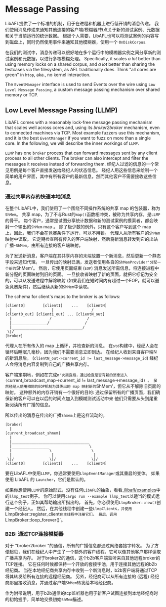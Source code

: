 # Message Passing

LibAFL提供了一个标准的机制，用于在进程和机器上进行低开销的消息传递。
我们使用消息传递来通知其他连接的客户端/模糊器/节点关于新的测试案例、元数据和关于当前运行的统计数据。
根据个人需要，LibAFL也可以将测试案例的内容写到磁盘上，同时仍然使用事件来通知其他模糊器，使用一个 `OnDiskCorpus`.

在我们的测试中，消息传递可以很好地在多个运行中的模糊器实例之间分享新的测试案例和元数据，以进行多核模糊处理。
Specifically, it scales _a lot_ better than using memory locks on a shared corpus, and _a lot_ better than sharing the testcases via the filesystem, as AFL traditionally does.
Think "all cores are green" in `htop`, aka., no kernel interaction.

The `EventManager` interface is used to send Events over the wire using `Low Level Message Passing`, a custom message passing mechanism over shared memory or TCP.

## Low Level Message Passing (LLMP)

LibAFL comes with a reasonably lock-free message passing mechanism that scales well across cores and, using its *broker2broker* mechanism, even to connected machines via TCP.
Most example fuzzers use this mechanism, and it is the best `EventManager` if you want to fuzz on more than a single core.
In the following, we will describe the inner workings of `LLMP`.

`LLMP` has one `broker` process that can forward messages sent by any client process to all other clients.
The broker can also intercept and filter the messages it receives instead of forwarding them.
经纪人过滤的信息的一个常见用例是每个客户直接发送给经纪人的状态信息。
经纪人用这些信息来绘制一个简单的用户界面，其中有所有客户的最新信息，然而其他客户不需要接收这些信息。

### 通过共享内存的快速本地消息

在整个LibAFL中，我们使用了一个围绕不同操作系统的共享 map 的包装器，称为`ShMem`。
共享 map，为了不与Rust的`map()`函数相冲突，被称为共享内存，是`LLMP`的骨干。
每个客户，通常是试图分享统计数据和新的测试案例的摸索者，都会映射一个输出的`ShMem` map 。
除了极少数的例外，只有这个客户写到这个 map 上，因此，我们不会在竞赛条件下运行，可以不用锁。
代理人从所有客户的`ShMem`映射中读取。
它定期检查所有传入的客户端映射，然后将新消息转发到它的出站广播-`ShMem`，由所有连接的客户端映射。

为了发送新消息，客户端在其共享内存的末端放置一个新消息，然后更新一个静态字段来通知代理。
一旦传出的映射已满，发送者使用各自的`ShMemProvider'分配一个新的`ShMem'。
然后，它使用页面结束 (`EOP`) 消息发送所需信息，将连接进程中新分配的页面映射到旧的页面。
一旦接收者映射了新的页面，就把它标记为安全的，可以从发送进程中解除映射 (如果我们在短时间内有超过一个EOP，就可以避免竞赛条件)，然后继续从新的`ShMem`中读取。

The schema for client's maps to the broker is as follows:
```text
[client0]        [client1]    ...    [clientN]
  |                  |                 /
[client0_out] [client1_out] ... [clientN_out]
  |                 /                /
  |________________/                /
  |________________________________/
 \|/
[broker]
```

代理人在所有传入的 map 上循环，并检查新的消息。
在`std`构建中，经纪人会在循环后睡眠几毫秒，因为我们不需要消息立即到达。
在经纪人收到来自客户端N的新消息后， (`clientN_out->current_id != last_message->message_id`) 经纪人会将消息内容复制到自己的广播共享内存。

客户端定期地，例如在完成`n'次突变后，通过检查是否有新的消息进入 (`current_broadcast_map->current_id != last_message->message_id`) 。
虽然经纪人使用相同的EOP机制为其传出的 map 映射新的`ShMem'，但它从不解除旧页面的映射。
这种额外的内存开销有一个很好的目的: 通过保留所有的广播页面，我们确保新的客户可以在以后的时间点加入到模糊测试活动中来
他们只需要从头到尾重新阅读所有广播的信息。

所以传出的消息在传出的广播`Shmem`上是这样流动的。

```text
[broker]
  |
[current_broadcast_shmem]
  |
  |___________________________________
  |_________________                  \
  |                 \                  \
  |                  |                  |
 \|/                \|/                \|/
[client0]        [client1]    ...    [clientN]
```

要在LibAFL中使用`LLMP`，你通常要使用`LlmpEventManager`或其重启的变体。
如果使用 LibAFL 的 `Launcher`，它们是默认的。

如果你想使用`LLMP`的原始形式，没有任何`LibAFL`的抽象，看看[./libafl/examples](https://github.com/AFLplusplus/LibAFL/blob/main/libafl/examples/llmp_test/main.rs)中的`llmp_test`例子。
你可以使用`cargo run --example llmp_test`以适当的模式运行这个例子，正如其帮助输出所指出的。
首先，你必须使用`LlmpBroker::new()`创建一个经纪人。
然后，在其他线程中创建一些`LlmpClient`s`，并使用`LlmpBroker::register_client`在主线程中注册它们。
最后，调用`LlmpBroker::loop_forever()`。

### B2B: 通过TCP连接模糊器

对于 "broker2broker "的通信，所有的广播信息都通过网络套接字转发。
为了方便起见，我们在经纪人中产生了一个额外的客户线程，它可以像其他客户那样读取广播共享内存。
对于broker2的通信，这个b2b客户端监听来自其他远程broker的TCP连接。
它在任何时候都保持一个开放的套接字池，用于连接其他远程的b2b经纪商。
当在本地经纪商共享内存中收到一个新消息时，b2b客户端将通过TCP将其转发给所有连接的远程经纪商。
另外，经纪商可以从所有连接的 (远程) 经纪商那里接收消息，并通过客户端`ShMem`转发给本地经纪商。

作为附带说明，用于b2b通信的tcp监听器也用于新客户试图连接到本地经纪商时的初始握手，简单地交换初始`ShMem`描述。
